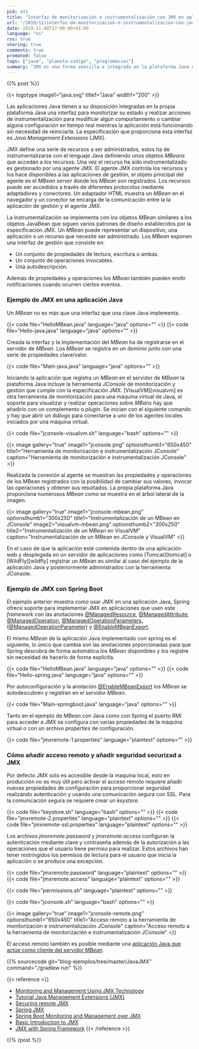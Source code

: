 ```yaml
---
pid: 441
title: "Interfaz de monitorización e instrumentalización con JMX en aplicaciones Java"
url: "/2019/11/interfaz-de-monitorizacion-e-instrumentalizacion-con-jmx-en-aplicaciones-java/"
date: 2019-11-08T17:00:00+01:00
language: "es"
rss: true
sharing: true
comments: true
promoted: false
tags: ["java", "planeta-codigo", "programacion"]
summary: "JMX es una forma sencilla e integrada en la plataforma Java de monitorizar e instrumentalizar ciertas operaciones de funcionamiento interno de la aplicación que no tenga que ver con el ámbito de negocio que resuelve sino en el aspecto técnico. Unos casos de uso son activar una característica de la aplicación mientras la aplicación está funcionando o limpiar una cache de modo que los datos que almacena se actualicen de nuevo de la fuente origen en tiempo real y sin necesidad de reniciarla, cualquier otro realizable con código Java es posible."
---
```


{{% post %}}

{{< logotype image1="java.svg" title1="Java" width1="200" >}}

Las aplicaciones Java tienen a su disposición integradas en la propia plataforma Java una interfaz para monitorizar su estado y realizar acciones de instrumentalización para modificar algún comportamiento o cambiar alguna configuración en tiempo real mientras la aplicación está funcionando sin necesidad de reiniciarla. La especificación que proporciona esta interfaz es _Java Management Extensions_ (JMX).

JMX define una serie de recursos a ser administrados, estos ha de instrumentalizarse con el lenguaje Java definiendo unos objetos _MBeans_ que accedan a los recursos. Una vez el recurso ha sido instrumentalizado es gestionado por una agente JMX. El agente JMX controla los recursos y los hace disponibles a las aplicaciones de gestión, el objeto principal del agente es el _MBean server_ donde los _MBean_ son registrados. Los recursos puede ser accedidos a través de diferentes protocolos mediante adaptadores y conectores. Un adaptador HTML muestra un _MBean_ en el navegador y un conector se encarga de la comunicación entre la la aplicación de gestión y el agente JMX.

La instrumentalización se implementa con los objetos _MBean_ similares a los objetos JavaBean que siguen varios patrones de diseño establecidos por la especificación JMX. Un _MBean_ puede representar un dispositivo, una aplicación o un recurso que necesite ser administrado. Los _MBean_ exponen una interfaz de gestión que consiste en:

* Un conjunto de propiedades de lectura, escritura o ambas.
* Un conjunto de operaciones invocables.
* Una autodescripción.

Además de propiedades y operaciones los _MBean_ también pueden emitir notificaciones cuando ocurren ciertos eventos.

### Ejemplo de JMX en una aplicación Java

Un _MBean_ no es más que una interfaz que una clase Java implementa.

{{< code file="HelloMBean.java" language="java" options="" >}}
{{< code file="Hello-java.java" language="java" options="" >}}

Creada la interfaz y la implementación del _MBean_ ha de registrarse en el servidor de _MBean_. Los _MBean_ se registra en un dominio junto con una serie de propiedades clave/valor.

{{< code file="Main-java.java" language="java" options="" >}}

Iniciando la aplicación que registra un _MBean_ en el servidor de _MBean_ la plataforma Java incluye la herramienta _JConsole_ de monitorización y gestión que cumple con la especificación JMX. [VisualVM][visualvm] es otra herramienta de monitorización para una máquina virtual de Java, el soporte para visualizar y realizar operaciones sobre _MBans_ hay que añadirlo con un complemento o _plugin_. Se inician con el siguiente comando y hay que abrir un diálogo para conectarse a uno de los agentes locales iniciados por una máquina virtual.

{{< code file="jconsole-visualvm.sh" language="bash" options="" >}}

{{< image
    gallery="true"
    image1="jconsole.png" optionsthumb1="650x450" title1="Herramienta de monitorización e instrumentalización JConsole"
    caption="Herramienta de monitorización e instrumentalización JConsole" >}}

Realizada la conexión al agente se muestran las propiedades y operaciones de los MBean registrados con la posibilidad de cambiar sus valores, invocar las operaciones y obtener sus resultados. La propia plataforma Java proporciona numerosos _MBean_ como se muestra en el árbol lateral de la imagen.

{{< image
    gallery="true"
    image1="jconsole-mbean.png" optionsthumb1="300x250" title1="Instrumentalización de un MBean en JConsole"
    image2="visualvm-mbean.png" optionsthumb2="300x250" title2="Instrumentalización de un MBean en VisualVM"
    caption="Instrumentalización de un MBean en JConsole y VisualVM" >}}

En el caso de que la aplicación esté contenida dentro de una aplicación web y desplegada en un servidor de aplicaciones como [Tomcat][tomcat] o [WildFly][wildfly] registrar un _MBean_ es similar al caso del ejemplo de la aplicación Java y posteriormente administrados con la herramienta JConsole.

### Ejemplo de JMX con Spring Boot

El ejemplo anterior muestra como usar JMX en una aplicación Java, Spring ofrece soporte para implementar JMX en aplicaciones que usen este _framework_ con las anotaciones [@ManagedResource](https://docs.spring.io/spring-framework/docs/current/javadoc-api/org/springframework/jmx/export/annotation/ManagedResource.html), [@ManagedAttribute](https://docs.spring.io/spring-framework/docs/current/javadoc-api/org/springframework/jmx/export/metadata/ManagedAttribute.html), [@ManagedOperation](https://docs.spring.io/spring-framework/docs/current/javadoc-api/org/springframework/jmx/export/annotation/ManagedOperation.html), [@ManagedOperationParameters](https://docs.spring.io/spring-framework/docs/current/javadoc-api/org/springframework/jmx/export/annotation/ManagedOperationParameters.html), ([@ManagedOperationParameter](https://docs.spring.io/spring-framework/docs/current/javadoc-api/org/springframework/jmx/export/annotation/ManagedOperationParameter.html)) y [@EnableMBeanExport](https://docs.spring.io/spring-framework/docs/current/javadoc-api/org/springframework/context/annotation/EnableMBeanExport.html).

El mismo _MBean_ de la aplicación Java implementado con spring es el siguiente, lo único que cambia son las anotaciones prporcionadas para que Spring descubra de forma automática los _MBean_ disponibles y los registre sin necesidad de hacerlo de forma explícita.

{{< code file="HelloMBean.java" language="java" options="" >}}
{{< code file="Hello-spring.java" language="java" options="" >}}

Por autoconfiguración y la anotación [@EnableMBeanExport](https://docs.spring.io/spring-framework/docs/current/javadoc-api/org/springframework/context/annotation/EnableMBeanExport.html) los _MBean_ se autodescubren y registran en el servidor _MBean_.

{{< code file="Main-springboot.java" language="java" options="" >}}

Tanto en el ejemplo de _MBean_ con Java como con Spring el puerto RMI para acceder a JMX se configura con varias propiedades de la máquina virtual o con un archivo _properties_ de configuración.

{{< code file="jmxremote-1.properties" language="plaintext" options="" >}}

### Cómo añadir acceso remoto y añadir seguridad securizad a JMX

Por defecto JMX solo es accesible desde la maquina local, esto en producción no es muy útil pero activar el acceso remoto requiere añadir nuevas propiedades de configuración para proporcionar seguridad realizando autenticación y usando una comunicación segura con SSL. Para la comunicación segura se requiere crear un _keystore_.

{{< code file="keystore.sh" language="bash" options="" >}}
{{< code file="jmxremote-2.properties" language="plaintext" options="" >}}
{{< code file="jmxremote-ssl.properties" language="plaintext" options="" >}}

Los archivos _jmxremote.password_ y _jmxremote.access_ configuran la autenticación mediante clave y contraseña además de la autorización a las operaciones que el usuario tiene permiso para realizar. Estos archivos han tener restringidos los permisos de lectura para el usuario que inicia la aplicación o se produce una excepción.

{{< code file="jmxremote.password" language="plaintext" options="" >}}
{{< code file="jmxremote.access" language="plaintext" options="" >}}

{{< code file="permissions.sh" language="plaintext" options="" >}}

{{< code file="jconsole.sh" language="bash" options="" >}}

{{< image
    gallery="true"
    image1="jconsole-remote.png" optionsthumb1="650x450" title1="Acceso remoto a la herramienta de monitorización e instrumentalización JConsole"
    caption="Acceso remoto a la herramienta de monitorización e instrumentalización JConsole" >}}

El acceso remoto también es posible mediante una [aplicación Java que actúe como cliente del servidor _MBean_](https://docs.oracle.com/javase/tutorial/jmx/remote/custom.html).

{{% sourcecode git="blog-ejemplos/tree/master/JavaJMX" command="./gradlew run" %}}

{{< reference >}}
* [Monitoring and Management Using JMX Technology](https://docs.oracle.com/javase/7/docs/technotes/guides/management/agent.html)
* [Tutorial Java Management Extensions (JMX)](https://docs.oracle.com/javase/tutorial/jmx/index.html)
* [Securing remote JMX](https://gquintana.github.io/2016/09/01/Securing-remote-JMX.html)
* [Spring JMX](https://docs.spring.io/spring/docs/5.2.0.RELEASE/spring-framework-reference/integration.html#jmx)
* [Spring Boot Monitoring and Management over JMX](https://docs.spring.io/spring-boot/docs/2.2.0.RELEASE/reference/html/spring-boot-features.html#boot-features-jmx)
* [Basic Introduction to JMX](https://www.baeldung.com/java-management-extensions)
* [JMX with Spring Framework](http://actimem.com/java/jmx-spring/)
{{< /reference >}}

{{% /post %}}
